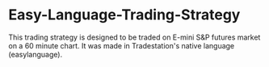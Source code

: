 # Easy-Language-Trading-Strategy
This trading strategy is designed to be traded on E-mini S&amp;P futures market on a 60 minute chart. It was made in Tradestation's native language (easylanguage). 
